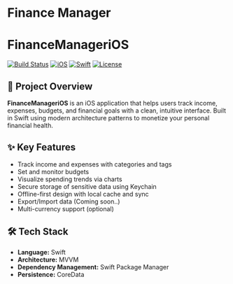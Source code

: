 # Finance Manager
# FinanceManageriOS

[![Build Status](https://img.shields.io/badge/build-passing-brightgreen)]() [![iOS](https://img.shields.io/badge/platform-iOS-blue)]() [![Swift](https://img.shields.io/badge/swift-5.9-orange)]() [![License](https://img.shields.io/badge/license-MIT-lightgrey)]()

## 🚀 Project Overview

**FinanceManageriOS** is an iOS application that helps users track income, expenses, budgets, and financial goals with a clean, intuitive interface. Built in Swift using modern architecture patterns to monetize your personal financial health.

## ✨ Key Features

- Track income and expenses with categories and tags  
- Set and monitor budgets
- Visualize spending trends via charts  
- Secure storage of sensitive data using Keychain
- Offline-first design with local cache and sync  
- Export/Import data (Coming soon..)  
- Multi-currency support (optional)  


## 🛠 Tech Stack

- **Language:** Swift  
- **Architecture:** MVVM 
- **Dependency Management:** Swift Package Manager 
- **Persistence:** CoreData  

